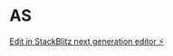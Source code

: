 # AS

[Edit in StackBlitz next generation editor ⚡️](https://stackblitz.com/~/github.com/yopopoz/AS)